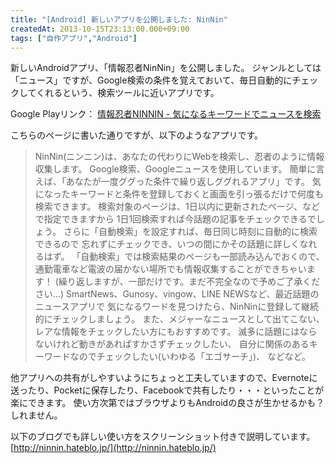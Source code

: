 ```yaml
---
title: "[Android] 新しいアプリを公開しました: NinNin"
createdAt: 2013-10-15T23:13:00.000+09:00
tags: ["自作アプリ","Android"]
---
```

新しいAndroidアプリ、「情報忍者NinNin」を公開しました。
ジャンルとしては「ニュース」ですが、Google検索の条件を覚えておいて、毎日自動的にチェックしてくれるという、検索ツールに近いアプリです。

Google Playリンク：
[情報忍者NINNIN - 気になるキーワードでニュースを検索](https://play.google.com/store/apps/details?id=me.ninnin)
<!--more-->
こちらのページに書いた通りですが、以下のようなアプリです。

> NinNin(ニンニン)は、あなたの代わりにWebを検索し、忍者のように情報収集します。 Google検索、Googleニュースを使用しています。 簡単に言えば、「あなたが一度ググった条件で繰り返しググれるアプリ」です。 気になったキーワードと条件を登録しておくと画面を引っ張るだけで何度も検索できます。 検索対象のページは、1日以内に更新されたページ、などで指定できますから 1日1回検索すれば今話題の記事をチェックできるでしょう。 さらに「自動検索」を設定すれば、毎日同じ時刻に自動的に検索できるので 忘れずにチェックでき、いつの間にかその話題に詳しくなれるはず。 「自動検索」では検索結果のページも一部読み込んでおくので、 通勤電車など電波の届かない場所でも情報収集することができちゃいます！ (繰り返しますが、一部だけです。まだ不完全なので予めご了承ください…) SmartNews、Gunosy、vingow、LINE NEWSなど、最近話題のニュースアプリで 気になるワードを見つけたら、NinNinに登録して継続的にチェックしましょう。 また、メジャーなニュースとして出てこない、レアな情報をチェックしたい方にもおすすめです。 滅多に話題にはならないけれど動きがあればすかさずチェックしたい、 自分に関係のあるキーワードなのでチェックしたい(いわゆる「エゴサーチ」)、 などなど。

他アプリへの共有がしやすいようにちょっと工夫していますので、Evernoteに送ったり、Pocketに保存したり、Facebookで共有したり・・・といったことが楽にできます。
使い方次第ではブラウザよりもAndroidの良さが生かせるかも？しれません。

以下のブログでも詳しい使い方をスクリーンショット付きで説明しています。
[http://ninnin.hateblo.jp/](http://ninnin.hateblo.jp/)
